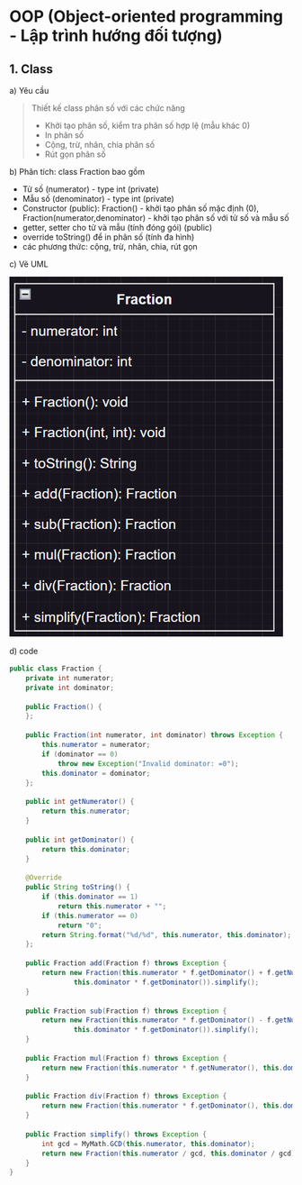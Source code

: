 # OOP (Object-oriented programming - Lập trình hướng đối tượng)

## 1. Class
a) Yêu cầu
> Thiết kế class phân số với các chức năng
> - Khởi tạo phân số, kiểm tra phân số hợp lệ (mẫu khác 0)
> - In phân số
> - Cộng, trừ, nhân, chia phân số
> - Rút gọn phân số

b) Phân tích: class Fraction bao gồm
+ Tử số (numerator) - type int (private)
+ Mẫu số (denominator) - type int (private)
+ Constructor (public): Fraction() - khởi tạo phân số mặc định (0), Fraction(numerator,denominator) - khởi tạo phân số với tử số và mẫu số
+ getter, setter cho tử và mẫu (tính đóng gói) (public)
+ override toString() để in phân số (tính đa hình)
+ các phương thức: cộng, trừ, nhân, chia, rút gọn

c) Vẽ UML

![fraction-uml](./fraction-uml.png)

d) code
```java
public class Fraction {
    private int numerator;
    private int dominator;

    public Fraction() {
    };

    public Fraction(int numerator, int dominator) throws Exception {
        this.numerator = numerator;
        if (dominator == 0)
            throw new Exception("Invalid dominator: =0");
        this.dominator = dominator;
    };

    public int getNumerator() {
        return this.numerator;
    }

    public int getDominator() {
        return this.dominator;
    }

    @Override
    public String toString() {
        if (this.dominator == 1)
            return this.numerator + "";
        if (this.numerator == 0)
            return "0";
        return String.format("%d/%d", this.numerator, this.dominator);
    };

    public Fraction add(Fraction f) throws Exception {
        return new Fraction(this.numerator * f.getDominator() + f.getNumerator() * this.dominator,
                this.dominator * f.getDominator()).simplify();
    }

    public Fraction sub(Fraction f) throws Exception {
        return new Fraction(this.numerator * f.getDominator() - f.getNumerator() * this.dominator,
                this.dominator * f.getDominator()).simplify();
    }

    public Fraction mul(Fraction f) throws Exception {
        return new Fraction(this.numerator * f.getNumerator(), this.dominator * f.getDominator()).simplify();
    }

    public Fraction div(Fraction f) throws Exception {
        return new Fraction(this.numerator * f.getDominator(), this.dominator * f.getNumerator()).simplify();
    }

    public Fraction simplify() throws Exception {
        int gcd = MyMath.GCD(this.numerator, this.dominator);
        return new Fraction(this.numerator / gcd, this.dominator / gcd);
    }
}

```